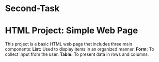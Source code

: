 # Second-Task
# HTML Project: Simple Web Page

This project is a basic HTML web page that includes three main components:
 **List:** Used to display items in an organized manner.
 **Form:** To collect input from the user.
 **Table:** To present data in rows and columns.
